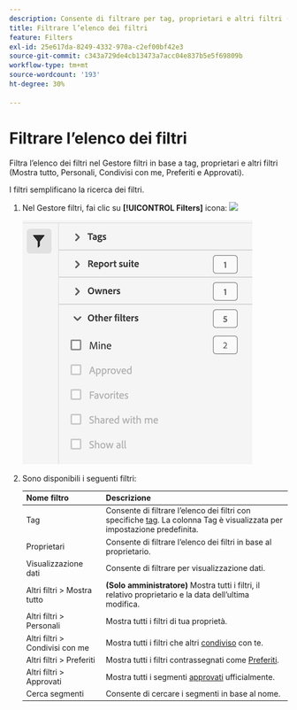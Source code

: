 ```yaml
---
description: Consente di filtrare per tag, proprietari e altri filtri (Mostra tutto, Personali, Condivisi con me, Preferiti e Approvati).
title: Filtrare l’elenco dei filtri
feature: Filters
exl-id: 25e617da-8249-4332-970a-c2ef00bf42e3
source-git-commit: c343a729de4cb13473a7acc04e837b5e5f69809b
workflow-type: tm+mt
source-wordcount: '193'
ht-degree: 30%

---
```


# Filtrare l’elenco dei filtri

Filtra l’elenco dei filtri nel Gestore filtri in base a tag, proprietari e altri filtri (Mostra tutto, Personali, Condivisi con me, Preferiti e Approvati).

I filtri semplificano la ricerca dei filtri.

1. Nel Gestore filtri, fai clic su **[!UICONTROL Filters]** icona:  ![](https://spectrum.adobe.com/static/icons/workflow_18/Smock_Filter_18_N.svg)

   ![Gestione filtri mostra l’icona Filtri e i filtri disponibili.](assets/filtering.png)

2. Sono disponibili i seguenti filtri:

   | Nome filtro | Descrizione |
   |---|---|
   | Tag | Consente di filtrare l’elenco dei filtri con specifiche [tag](/help/components/filters/filters-tag.md). La colonna Tag è visualizzata per impostazione predefinita. |
   | Proprietari | Consente di filtrare l’elenco dei filtri in base al proprietario. |
   | Visualizzazione dati | Consente di filtrare per visualizzazione dati. |
   | Altri filtri > Mostra tutto | **(Solo amministratore)** Mostra tutti i filtri, il relativo proprietario e la data dell’ultima modifica. |
   | Altri filtri > Personali | Mostra tutti i filtri di tua proprietà. |
   | Altri filtri > Condivisi con me | Mostra tutti i filtri che altri [condiviso](/help/components/filters/filters-share.md) con te. |
   | Altri filtri > Preferiti | Mostra tutti i filtri contrassegnati come [Preferiti](/help/components/filters/filters-favorite.md). |
   | Altri filtri > Approvati | Mostra tutti i segmenti [approvati](/help/components/filters/filters-approve.md) ufficialmente. |
   | Cerca segmenti | Consente di cercare i segmenti in base al nome. |
